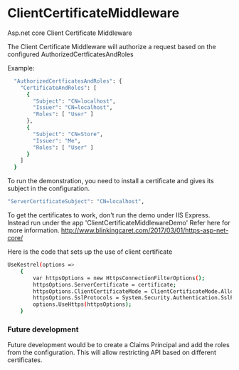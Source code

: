 # ClientCertificateMiddleware
Asp.net core Client Certificate Middleware

The Client Certificate Middleware will authorize a request based on the configured AuthorizedCertficatesAndRoles

Example:
```sh
  "AuthorizedCertficatesAndRoles": {
    "CertificateAndRoles": [
      {
        "Subject": "CN=localhost",
        "Issuer": "CN=localhost",
        "Roles": [ "User" ]
      },
      {
        "Subject": "CN=Store",
        "Issuer": "Me",
        "Roles": [ "User" ]
      }
    ]
  }
```

To run the demonstration, you need to install a certificate and gives its subject in the configuration.
```sh
"ServerCertificateSubject": "CN=localhost",
```

To get the certificates to work, don't run the demo under IIS Express. Instead run under the app 'ClientCertificateMiddlewareDemo'
Refer here for more information.
http://www.blinkingcaret.com/2017/03/01/https-asp-net-core/


Here is the code that sets up the use of client certificate
```sh
UseKestrel(options =>
    {
        var httpsOptions = new HttpsConnectionFilterOptions();
        httpsOptions.ServerCertificate = certificate;
        httpsOptions.ClientCertificateMode = ClientCertificateMode.AllowCertificate;
        httpsOptions.SslProtocols = System.Security.Authentication.SslProtocols.Tls;
        options.UseHttps(httpsOptions);
    }
```
### Future development
Future development would be to create a Claims Principal and add the roles from the configuration. This will allow restricting API based on different certificates.
